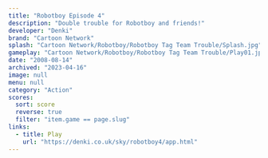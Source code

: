 ```yaml
---
title: "Robotboy Episode 4"
description: "Double trouble for Robotboy and friends!"
developer: "Denki"
brand: "Cartoon Network"
splash: "Cartoon Network/Robotboy/Robotboy Tag Team Trouble/Splash.jpg"
gameplay: "Cartoon Network/Robotboy/Robotboy Tag Team Trouble/Play01.jpg"
date: "2008-08-14"
archived: "2023-04-16"
image: null
menu: null
category: "Action"
scores:
  sort: score
  reverse: true
  filter: "item.game == page.slug"
links:
  - title: Play
    url: "https://denki.co.uk/sky/robotboy4/app.html"
---
```

